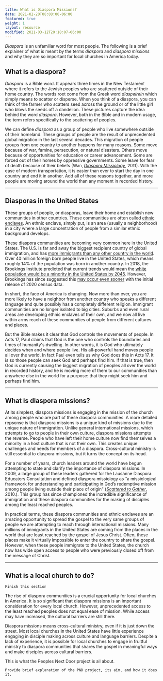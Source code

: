 ```yaml
---
title: What is Diaspora Missions?
date: 2021-02-20T00:00:00-06:00
featured: true
weight: 1
layout: resource
modified: 2021-03-12T20:18:07-06:00
---
```


*Diaspora* is an unfamiliar word for most people. The following is a brief explainer of what is meant by the terms *diaspora* and *diaspora missions* and why they are so important for local churches in America today.

## What is a diaspora?
*Diaspora* is a Bible word. It appears three times in the New Testament where it refers to the Jewish peoples who are scattered outside of their home country. The words root come from the Greek word *diaspeirein* which simply means to scatter or disperse. When you think of a diaspora, you can think of the farmer who scatters seed across the ground or of the little girl who blows the seeds off a dandelion. These pictures capture the idea behind the word *diaspora*. However, both in the Bible and in modern usage, the term refers specifically to the scattering of peoples. 

We can define *diaspora* as a group of people who live somewhere outside of their homeland. These groups of people are the result of unprecedented global migration in the last several decades. This migration of people groups from one country to another happens for many reasons. Some move because of war, famine, persecution, or natural disasters. Others move because of opportunities for education or career advancement. Some are forced out of their homes by oppressive governments. Some leave for fear of death because of their beliefs (Wan, *[Diaspora Missiology](https://amzn.to/3q9Px5l)*, 2011). With the ease of modern transportation, it is easier than ever to start the day in one country and end it in another. Add all of these reasons together, and more people are moving around the world than any moment in recorded history.

---

## Diasporas in the United States
These groups of people, or diasporas, leave their home and establish new communities in other countries. These communities are often called [ethnic enclaves](https://keelancook.com/2017/02/22/what-is-an-ethnic-enclave-and-why-should-i-care/). An ethnic enclave, simply put, is an area (usually a neighborhood) in a city where a large concentration of people from a similar ethnic background develops. 

These diaspora communities are becoming very common here in the United States. The U.S. is far and away the biggest recipient country of global immigration, and has [more immigrants than any other country in the world](https://www.pewresearch.org/fact-tank/2020/08/20/key-findings-about-u-s-immigrants/). Over 40 million foreign born people live in the United States, which means roughly 14% of the population was born in another country. In 2018, the Brookings Institute predicted that current trends would mean the [white population would be a minority in the United States by 2045](https://keelancook.com/2018/03/15/in-the-news-whites-a-minority-by-2045/). However, Brookings has since suggested this [may occur even sooner](https://www.brookings.edu/research/new-census-data-shows-the-nation-is-diversifying-even-faster-than-predicted/) with the initial release of 2020 census data.

In short, the face of America is changing. Now more than ever, you are more likely to have a neighbor from another country who speaks a different language and quite possibly has a completely different religion. Immigrant communities are no longer isolated to big cities. Suburbs and even rural areas are developing ethnic enclaves of their own, and we now all live within arms reach of these communities of people from different cultures and places.

But the Bible makes it clear that God controls the movements of people. In Acts 17, Paul claims that God is the one who controls the boundaries and times of humanity's dwelling. In other words, it is God who ultimately decides when and where people live. His all-powerful hand moves people all over the world. In fact Paul even tells us why God does this in Acts 17. It is so those people can seek God and perhaps find him. If that is true, then God is currently causing the biggest migration of peoples all over the world in recorded history, and he is moving more of them to our communities than anywhere else in the world for a purpose: that they might seek him and perhaps find him.

---
## What is diaspora missions?
At its simplest, diaspora missions is engaging in the mission of the church among people who are part of these diaspora communities. A more detailed repsonse is that diaspora missions is a unique kind of missions due to the unique nature of immigration. Unlike general international missions, which attempts to go to people in their own culture, diaspora missions attempts the reverse. People who have left their home culture now find themselves a minority in a host culture that is not their own. This creates unique challenges and needs for members of a diaspora. Cross-cultural ministry is still essential to diaspora missions, but it turns the concept on its head.

For a number of years, church leaders around the world have begun attempting to state and clarify the importance of diaspora missions. In 2009, a large group of these leaders gathered for the Lausanne Diaspora Educators Consultation and defined diaspora missiology as “a missiological framework for understanding and participating in God’s redemptive mission among people living outside their place of origin" ([*Scattered to Gather*](https://amzn.to/3b5DDVJ), 2010.). This group has since championed the incredible significance of immigration and these diaspora communities for the making of disciples among the least reached peoples.

In practical terms, these diaspora communities and ethnic enclaves are an amazing opportunity to spread the gospel to the very same groups of people we are attempting to reach through international missions. Many millions of immigrants in the United States are coming from the places in the world that are least reached by the gospel of Jesus Christ. Often, these places make it virtually impossible to enter the country to share the gospel. However, when these people immigrate to the United States, the church now has wide open access to people who were previously closed off from the message of Christ.

---
## What is a local church to do?

`Finish this section`

The rise of diaspora communities is a crucial opportunity for local churches in America. It is so significant that diaspora missions is an important consideration for every local church. However, unprecedented access to the least reached peoples does not equal ease of mission. While access may have increased, the cultural barriers are still there.

Diaspora missions means cross-cultural ministry, even if it is just down the street. Most local churches in the United States have little experience engaging in disciple making across culture and language barriers. Despite a lack of experience, it is possible for local churches to engage in fruitful ministry to diaspora communities that shares the gospel in meaningful ways and make disciples across cultural barriers. 

This is what the Peoples Next Door project is all about.

`Provide brief explanation of the PND project, its aim, and how it does it.`

